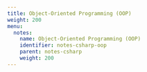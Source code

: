 ```yaml
---
title: Object-Oriented Programming (OOP)
weight: 200
menu:
  notes:
    name: Object-Oriented Programming (OOP)
    identifier: notes-csharp-oop
    parent: notes-csharp
    weight: 200
---
```

